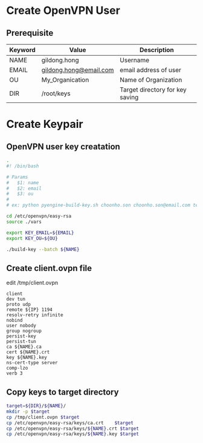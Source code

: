 # Create OpenVPN User 


## Prerequisite

Keyword | Value         | Description
----    | ----          | ----
NAME    | gildong.hong  | Username
EMAIL   | gildong.hong@email.com    | email address of user
OU      | My_Organication           | Name of Organization
DIR     | /root/keys                | Target directory for key saving

# Create Keypair

## OpenVPN user key creatation

~~~bash
.
#! /bin/bash

# Params
#   $1: name
#   $2: email
#   $3: ou
#
# ex: python pyengine-build-key.sh choonho.son choonho.son@email.com test-department

cd /etc/openvpn/easy-rsa
source ./vars

export KEY_EMAIL=${EMAIL}
export KEY_OU=${OU}

./build-key --batch ${NAME}
~~~

## Create client.ovpn file

edit /tmp/client.ovpn

~~~text
client
dev tun
proto udp
remote ${IP} 1194
resolv-retry infinite
nobind
user nobody
group nogroup
persist-key
persist-tun
ca ${NAME}.ca
cert ${NAME}.crt
key ${NAME}.key
ns-cert-type server
comp-lzo
verb 3
~~~

## Copy keys to target directory

~~~bash
target=${DIR}/${NAME}/
mkdir -p $target
cp /tmp/client.ovpn $target
cp /etc/openvpn/easy-rsa/keys/ca.crt    $target
cp /etc/openvpn/easy-rsa/keys/${NAME}.crt $target
cp /etc/openvpn/easy-rsa/keys/${NAME}.key $target
~~~
